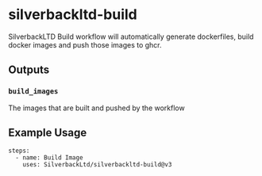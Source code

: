 # silverbackltd-build
SilverbackLTD Build workflow will automatically generate dockerfiles, build docker images and push those images to ghcr.

## Outputs

### `build_images`
The images that are built and pushed by the workflow

## Example Usage
```
steps:
  - name: Build Image
    uses: SilverbackLtd/silverbackltd-build@v3
    
```
